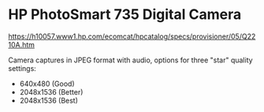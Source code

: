 # HP PhotoSmart 735 Digital Camera

https://h10057.www1.hp.com/ecomcat/hpcatalog/specs/provisioner/05/Q2210A.htm


Camera captures in JPEG format with audio, options for three "star" quality settings:

* 640x480 (Good)
* 2048x1536 (Better)
* 2048x1536 (Best)